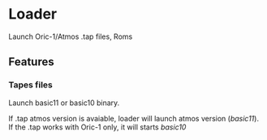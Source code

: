 # Loader

Launch Oric-1/Atmos .tap files, Roms

## Features

### Tapes files

Launch basic11 or basic10 binary.

If .tap atmos version is avaiable, loader will launch atmos version (*basic11*).
If the .tap works with Oric-1 only, it will starts *basic10*
